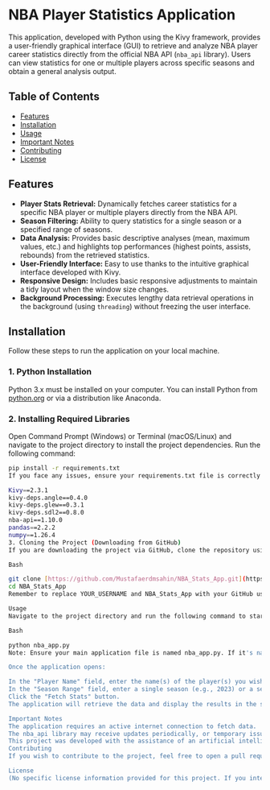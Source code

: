 # NBA Player Statistics Application

This application, developed with Python using the Kivy framework, provides a user-friendly graphical interface (GUI) to retrieve and analyze NBA player career statistics directly from the official NBA API (`nba_api` library). Users can view statistics for one or multiple players across specific seasons and obtain a general analysis output.

## Table of Contents

- [Features](#features)
- [Installation](#installation)
- [Usage](#usage)
- [Important Notes](#important-notes)
- [Contributing](#contributing)
- [License](#license)

## Features

* **Player Stats Retrieval:** Dynamically fetches career statistics for a specific NBA player or multiple players directly from the NBA API.
* **Season Filtering:** Ability to query statistics for a single season or a specified range of seasons.
* **Data Analysis:** Provides basic descriptive analyses (mean, maximum values, etc.) and highlights top performances (highest points, assists, rebounds) from the retrieved statistics.
* **User-Friendly Interface:** Easy to use thanks to the intuitive graphical interface developed with Kivy.
* **Responsive Design:** Includes basic responsive adjustments to maintain a tidy layout when the window size changes.
* **Background Processing:** Executes lengthy data retrieval operations in the background (using `threading`) without freezing the user interface.

## Installation

Follow these steps to run the application on your local machine.

### 1. Python Installation

Python 3.x must be installed on your computer. You can install Python from [python.org](https://www.python.org/downloads/) or via a distribution like Anaconda.

### 2. Installing Required Libraries

Open Command Prompt (Windows) or Terminal (macOS/Linux) and navigate to the project directory to install the project dependencies. Run the following command:

```bash
pip install -r requirements.txt
If you face any issues, ensure your requirements.txt file is correctly formatted as follows:

Kivy==2.3.1
kivy-deps.angle==0.4.0
kivy-deps.glew==0.3.1
kivy-deps.sdl2==0.8.0
nba-api==1.10.0
pandas==2.2.2
numpy==1.26.4
3. Cloning the Project (Downloading from GitHub)
If you are downloading the project via GitHub, clone the repository using the following command:

Bash

git clone [https://github.com/Mustafaerdmsahin/NBA_Stats_App.git](https://github.com/Mustafaerdmsahin/NBA_Stats_App.git)
cd NBA_Stats_App
Remember to replace YOUR_USERNAME and NBA_Stats_App with your GitHub username and repository name.

Usage
Navigate to the project directory and run the following command to start the application:

Bash

python nba_app.py
Note: Ensure your main application file is named nba_app.py. If it's named nba_app_stats.py, adjust the command accordingly (e.g., python nba_app_stats.py).

Once the application opens:

In the "Player Name" field, enter the name(s) of the player(s) you wish to query, separated by commas (e.g., Stephen Curry, LeBron James).
In the "Season Range" field, enter a single season (e.g., 2023) or a season range (e.g., 2020-2023).
Click the "Fetch Stats" button.
The application will retrieve the data and display the results in the scrollable area below.

Important Notes
The application requires an active internet connection to fetch data.
The nba_api library may receive updates periodically, or temporary issues with API data retrieval might occur.
This project was developed with the assistance of an artificial intelligence assistant. AI support was specifically utilized in resolving some complex rendering issues within the Kivy interface. This should be explicitly stated as "developed with AI assistance" in accordance with academic integrity guidelines.
Contributing
If you wish to contribute to the project, feel free to open a pull request or report an issue.

License
(No specific license information provided for this project. If you intend to choose a license, please add its details here or link to a separate LICENSE file.)

